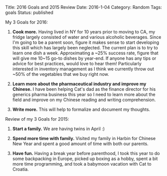 Title: 2016 Goals and 2015 Review
Date: 2016-1-04
Category: Random
Tags: goals
Status: published

My 3 Goals for 2016:

1. **Cook more.** Having lived in NY for 10 years prior to moving to CA, my fridge largely consisted of water and various alcoholic beverages. Since I'm going to be a parent soon, figure it makes sense to start developing this skill which has largely been neglected. The current plan is to try to learn one dish a week. Approximating a ~25% success rate, figure that will give me 10~15 go-to dishes by year-end. If anyone has any tips or advice for best practices, would love to hear them! Particularly interested in inventory management as I think we currently throw out ~50% of the vegetables that we buy right now.

2. **Learn more about the pharmaceutical industry and improve my Chinese.** I have been helping Cat's dad as the finance director for his generics pharma business this year so I need to learn more about the field and improve on my Chinese reading and writing comprehension.

3. **Write more.** This will help to formalize and document my thoughts. 

Review of my 3 Goals for 2015:

1. **Start a family.** We are having twins in April :)

2. **Spend more time with family.** Visited my family in Harbin for Chinese New Year and spent a good amount of time with both our parents.

3. **Have fun.** Having a break year before parenthood, I took this year to do some backpacking in Europe, picked up boxing as a hobby, spent a bit more time programming, and took a babymoon vacation with Cat to Croatia.